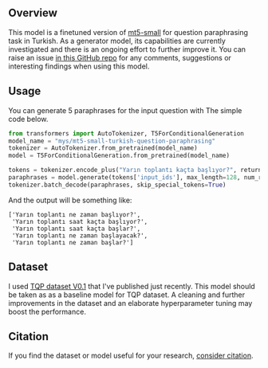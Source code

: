 ## Overview
This model is a finetuned version of [mt5-small](https://huggingface.co/google/mt5-small) for question paraphrasing task in Turkish. As a generator model, its capabilities are currently investigated and there is an ongoing effort to further improve it. You can raise an issue [in this GitHub repo](https://github.com/monatis/tqp) for any comments, suggestions or interesting findings when using this model.

## Usage
You can generate 5 paraphrases for the input question with The simple code below.

```python
from transformers import AutoTokenizer, T5ForConditionalGeneration
model_name = "mys/mt5-small-turkish-question-paraphrasing"
tokenizer = AutoTokenizer.from_pretrained(model_name)
model = T5ForConditionalGeneration.from_pretrained(model_name)

tokens = tokenizer.encode_plus("Yarın toplantı kaçta başlıyor?", return_tensors='pt')
paraphrases = model.generate(tokens['input_ids'], max_length=128, num_return_sequences=5, num_beams=5)
tokenizer.batch_decode(paraphrases, skip_special_tokens=True)
```

And the output will be something like:
```shell
['Yarın toplantı ne zaman başlıyor?',
 'Yarın toplantı saat kaçta başlıyor?',
 'Yarın toplantı saat kaçta başlar?',
 'Yarın toplantı ne zaman başlayacak?',
 'Yarın toplantı ne zaman başlar?']
```

## Dataset
I used [TQP dataset V0.1](https://github.com/monatis/tqp) that I've published just recently. This model should be taken as as a baseline model for TQP dataset. A cleaning and further improvements in the dataset and an elaborate hyperparameter tuning may boost the performance.

## Citation
If you find the dataset or model useful for your research, [consider citation](https://zenodo.org/record/4719801#.YIbI45AzZPZ).